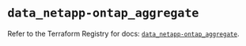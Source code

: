 # `data_netapp-ontap_aggregate`

Refer to the Terraform Registry for docs: [`data_netapp-ontap_aggregate`](https://registry.terraform.io/providers/netapp/netapp-ontap/2.3.0/docs/data-sources/aggregate).

